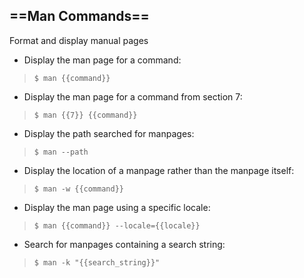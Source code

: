 ## ==Man Commands==

Format and display manual pages

- Display the man page for a command:
> `$ man {{command}}`

- Display the man page for a command from section 7:
> `$ man {{7}} {{command}}`

- Display the path searched for manpages:
> `$ man --path`

- Display the location of a manpage rather than the manpage itself:
> `$ man -w {{command}}`

- Display the man page using a specific locale:
> `$ man {{command}} --locale={{locale}}`

- Search for manpages containing a search string:
> `$ man -k "{{search_string}}"`
